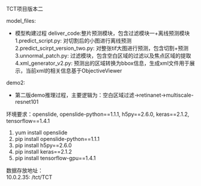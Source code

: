 TCT项目版本二<br>

model_files:
 - 模型构建过程
deliver_code:整片预测模块，包含过滤模块一+离线预测模块<br>
  1.predict_script.py:  对切割后的小图进行离线预测<br>
  2.predict_scirpt_version_two.py: 对整张tif大图进行预测，包含切割+预测<br>
  3.unnormal_patch.py: 过滤模块，包含空白区域的过滤以及焦点区域的提取<br>
  4.xml_generator_v2.py: 预测出的区域转换为bbox信息，生成xml文件用于展示，当前xml的相关信息基于ObjectiveViewer<br>

demo2:
- 第二版demo推理过程，主要逻辑为：空白区域过滤->retinanet->multiscale-resnet101

环境要求：openslide, openslide-python==1.1.1, h5py==2.6.0, keras==2.1.2, tensorflow==1.4.1<br>
  1. yum install openslide<br>
  2. pip install openslide-python==1.1.1<br>
  3. pip install h5py==2.6.0<br>
  4. pip install keras==2.1.2<br>
  5. pip install tensorflow-gpu==1.4.1<br>

数据存放地址：<br>
10.0.2.35: /tct/TCT<br>
